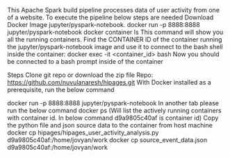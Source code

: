 This Apache Spark build pipeline processes data of user activity from one of a website. To execute the pipeline below steps are needed
Download Docker Image jupyter/pyspark-notebook. 
docker run -p 8888:8888 jupyter/pyspark-notebook
docker container ls
This command will show you all the running containers. Find the CONTAINER ID of the container running the jupyter/pyspark-notebook image and use it to connect to the bash shell inside the container:
docker exec -it <container_id> bash
Now you should be connected to a bash prompt inside of the container


Steps 
Clone git repo or download the zip file 
Repo: https://github.com/nuvulanaresh/hipages.git
With Docker installed as a prerequisite, run the below command

docker run -p 8888:8888 jupyter/pyspark-notebook
In another tab please run the below command
docker ps (Will list the actively running containers with container id. In below command d9a9805c40af is container id)
Copy the python file and json source data to the container from host machine
docker cp hipages/hipages_user_activity_analysis.py d9a9805c40af:/home/jovyan/work
docker cp source_event_data.json d9a9805c40af:/home/jovyan/work
